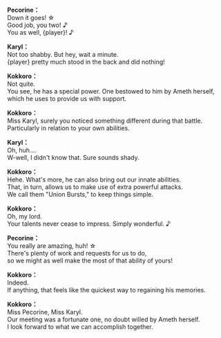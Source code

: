 # 

  
**Pecorine：**  
Down it goes! ☆  
Good job, you two! ♪  
You as well, {player}! ♪  
  
**Karyl：**  
Not too shabby. But hey, wait a minute.  
{player} pretty much stood in the back and did nothing!  
  
**Kokkoro：**  
Not quite.  
You see, he has a special power. One bestowed to him by Ameth herself,  
which he uses to provide us with support.  
  
**Kokkoro：**  
Miss Karyl, surely you noticed something different during that battle.  
Particularly in relation to your own abilities.  
  
**Karyl：**  
Oh, huh....  
W-well, I didn't know that. Sure sounds shady.  
  
**Kokkoro：**  
Hehe. What's more, he can also bring out our innate abilities.  
That, in turn, allows us to make use of extra powerful attacks.  
We call them \"Union Bursts,\" to keep things simple.  
  
**Kokkoro：**  
Oh, my lord.  
Your talents never cease to impress. Simply wonderful. ♪  
  
**Pecorine：**  
You really are amazing, huh! ☆  
There's plenty of work and requests for us to do,  
so we might as well make the most of that ability of yours!  
  
**Kokkoro：**  
Indeed.  
If anything, that feels like the quickest way to regaining his memories.  
  
**Kokkoro：**  
Miss Pecorine, Miss Karyl.  
Our meeting was a fortunate one, no doubt willed by Ameth herself.  
I look forward to what we can accomplish together.  
